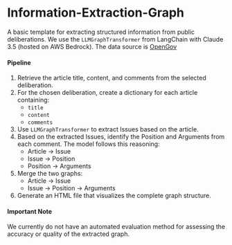 # Information-Extraction-Graph
A basic template for extracting structured information from public deliberations. We use the `LLMGraphTransformer` from LangChain with Claude 3.5 (hosted on AWS Bedrock). The data source is [OpenGov](https://www.opengov.gr/home/)

#### Pipeline
1. Retrieve the article title, content, and comments from the selected deliberation.
2. For the chosen deliberation, create a dictionary for each article containing:
   - `title`
   - `content`
   - `comments`
3. Use `LLMGraphTransformer` to extract Issues based on the article.
4. Based on the extracted Issues, identify the Position and Arguments from each comment. The model follows this reasoning:
   - Article -> Issue
   - Issue -> Position
   - Position -> Arguments
5. Merge the two graphs:
   - Article -> Issue
   - Issue -> Position -> Arguments
6. Generate an HTML file that visualizes the complete graph structure.

#### Important Note
We currently do not have an automated evaluation method for assessing the accuracy or quality of the extracted graph.
